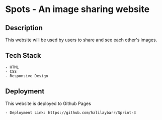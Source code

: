 # Spots - An image sharing website

## Description
  This website will be used by users to share and see each other's images.
  
## Tech Stack

    - HTML
    - CSS 
    - Responsive Design
  
## Deployment

This website is deployed to Github Pages

    - Deployment Link: https://github.com/halilaybarr/Sprint-3
  

